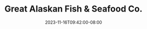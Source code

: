---
title: Great Alaskan Fish & Seafood Co.
featured: true
website: 'https://greatfishak.com'
date: "2023-11-16T09:42:00-08:00"
short_description: Logo, Website Design & Development
description: >-
   This project involved creating a new logo and website for a family-owned seafood company in Alaska. The website features a custom order form that allows customers to place orders through the website.
gallery:
  - url: /assets/images/greatfishak-cover.jpg
  - url: /assets/images/greatfishak-portfolio-1.jpg
  - url: /assets/images/greatfishak-portfolio-4.jpg
  - url: /assets/images/greatfishak-portfolio-2.jpg
tags: 'logo,website,design,development,static,ecommerce'
showcase:
  color: '#022252'
  image: /assets/images/greatfishak-showcase-1.jpg
  order: 20
  title: A family-owned seafood company
  tags: 'logo,website,design,development,static'
---